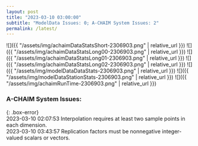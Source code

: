 ```yaml
---
layout: post
title: "2023-03-10 03:00:00"
subtitle: "ModelData Issues: 0; A-CHAIM System Issues: 2"
permalink: /latest/
---
```


![]({{ "/assets/img/achaimDataStatsShort-2306903.png" | relative_url }})
![]({{ "/assets/img/achaimDataStatsLong00-2306903.png" | relative_url }})
![]({{ "/assets/img/achaimDataStatsLong01-2306903.png" | relative_url }})
![]({{ "/assets/img/achaimDataStatsLong02-2306903.png" | relative_url }})
![]({{ "/assets/img/modelDataDataStats-2306903.png" | relative_url }})
![]({{ "/assets/img/modelDataStationStats-2306903.png" | relative_url }})
![]({{ "/assets/img/achaimRunTime-2306903.png" | relative_url }})


### A-CHAIM System Issues:  
  
{: .box-error}  
2023-03-10 02:07:53 Interpolation requires at least two sample points in each dimension.  
2023-03-10 03:43:57 Replication factors must be nonnegative integer-valued scalars or vectors.  
